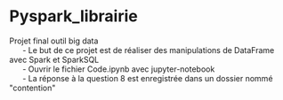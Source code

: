 # Pyspark_librairie
Projet final outil big data
<br/>
&nbsp;&nbsp;&nbsp;&nbsp;&nbsp;&nbsp;- Le but de ce projet est de réaliser des manipulations de DataFrame avec Spark et SparkSQL<br/>
&nbsp;&nbsp;&nbsp;&nbsp;&nbsp;&nbsp;- Ouvrir le fichier Code.ipynb avec jupyter-notebook<br/>
&nbsp;&nbsp;&nbsp;&nbsp;&nbsp;&nbsp;- La réponse à la question 8 est enregistrée dans un dossier nommé "contention"<br/>
